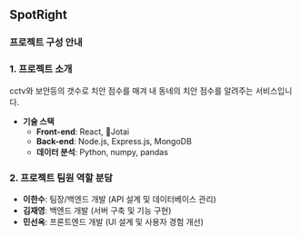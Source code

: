 ## SpotRight
### 프로젝트 구성 안내

### 1. 프로젝트 소개
cctv와 보안등의 갯수로 치안 점수를 매겨 내 동네의 치안 점수를 알려주는 서비스입니다. 
- **기술 스택**
  - **Front-end**: React, Jotai
  - **Back-end**: Node.js, Express.js, MongoDB
  - **데이터 분석**: Python, numpy, pandas

### 2. 프로젝트 팀원 역할 분담
- **이한수**: 팀장/백엔드 개발 (API 설계 및 데이터베이스 관리)
- **김재영**: 백엔드 개발 (서버 구축 및 기능 구현)
- **민선옥**: 프론트엔드 개발 (UI 설계 및 사용자 경험 개선)

